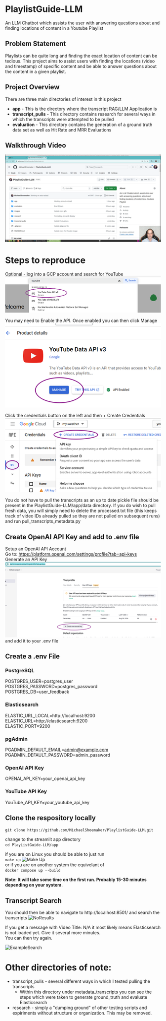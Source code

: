 # PlaylistGuide-LLM
An LLM Chatbot which assists the user with answering questions about and finding locations of content in a Youtube Playlist

## Problem Statement
Playlists can be quite long and finding the exact location of content can be tedious. This project aims to assist users with finding the locations (video and timestamp) of specific content and be able to answer questions about the content in a given playlist.

## Project Overview
There are three main directories of interest in this project
* <b>app</b> - This is the directory where the transcript RAG/LLM Application is
* <b>transcript_pulls</b> - This directory contains research for several ways in which the transcripts were attempted to be pulled
* <b>evaluation</b> - This directory contains the generation of a ground truth data set as well as Hit Rate and MRR Evaluations


## Walkthrough Video
[![PlaylistGuide-LLM-Walkthrough](./images/Walkthrough.png)](https://www.youtube.com/watch?v=mxlvwJ6z7ZM)

# Steps to reproduce
Optional - log into a GCP account and search for YouTube</br>
![API Search](./images/YouTubeAPISearch.png)</br>

You may need to Enable the API. Once enabled you can then click Manage</br>
![API Search](./images/YouTubeAPIManage.png)</br>

Click the credentials button on the left and then + Create Credentials</br>
![API Search](./images/CreateCredentials.png)</br>

You do not have to pull the transcripts as an up to date pickle file should be present in the PlaylistGuide-LLM/app/data directory.
If you do wish to pull fresh data, you will simply need to delete the processed.txt file (this keeps track of video IDs already pulled so they are not pulled on subsequent runs) and run pull_transcripts_metadata.py<br>

## Create OpenAI API Key and add to .env file
Setup an OpenAI API Account<br>
Go to: https://platform.openai.com/settings/profile?tab=api-keys<br>
Generate an API Key<br>
![OpenAI API](./images/OpenAIAPI_Key.png)</br>
and add it to your .env file


## Create a .env File
### PostgreSQL
POSTGRES_USER=postgres_user<br>
POSTGRES_PASSWORD=postgres_password<br>
POSTGRES_DB=user_feedback<br>

### Elasticsearch
ELASTIC_URL_LOCAL=http://localhost:9200<br>
ELASTIC_URL=http://elasticsearch:9200<br>
ELASTIC_PORT=9200<br>

### pgAdmin
PGADMIN_DEFAULT_EMAIL=admin@example.com<br>
PGADMIN_DEFAULT_PASSWORD=admin_password<br>

### OpenAI API Key
OPENAI_API_KEY=your_openai_api_key<br>

### YouTube API Key
YouTube_API_KEY=your_youtube_api_key


## Clone the respository locally
```git clone https://github.com/MichaelShoemaker/PlaylistGuide-LLM.git```

change to the streamlit app directory<br>
```cd PlayListGuide-LLM/app```

if you are on Linux you should be able to just run<br>
```make up```
![Make Up](./images/MakeUp.gif)</br>
or if you are on another system the equivelant of<br>
```docker compose up --build```

<b>Note: It will take some time on the first run. Probably 15-30 minutes depending on your system.</b>

## Transcript Search
You should then be able to navigate to http://localhost:8501/ and search the transcripts
![NoResults](./images/NoResults.png)</br>

If you get a message with Video Title: N/A it most likely means Elasticsearch is not loaded yet. Give it several more minutes.<br>
You can then try again.<br>

![ExampleSearch](./images/ExampleSearch.gif)</br>



# Other directories of note:

* transcript_pulls - several different ways in which I tested pulling the transcripts
    - Within this directory under metadata_transcripts you can see the steps which were taken to generate ground_truth and evaluate Elasticsearch
* research - simply a "dumping ground" of other testing scripts and expiriments without structure or organization. This may be removed.
